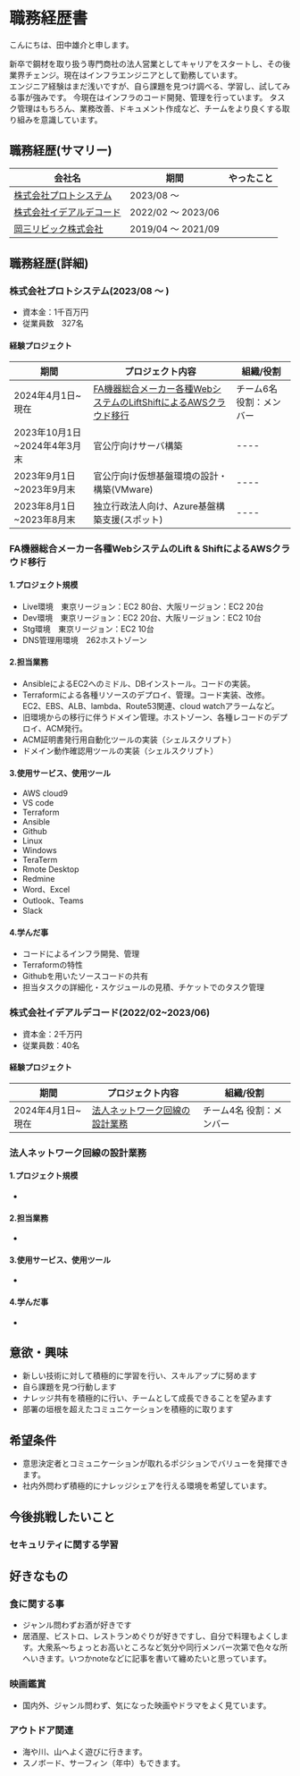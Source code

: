 
# 職務経歴書

こんにちは、田中雄介と申します。  

新卒で鋼材を取り扱う専門商社の法人営業としてキャリアをスタートし、その後業界チェンジ。現在はインフラエンジニアとして勤務しています。  
エンジニア経験はまだ浅いですが、自ら課題を見つけ調べる、学習し、試してみる事が強みです。 今現在はインフラのコード開発、管理を行っています。
タスク管理はもちろん、業務改善、ドキュメント作成など、チームをより良くする取り組みを意識しています。


## 職務経歴(サマリー)

|  会社名  |  期間  |  やったこと  |
| ---- | ---- | ---- |  
|  [株式会社プロトシステム](#株式会社プロトシステム202308)|  2023/08 〜  |  |
|  [株式会社イデアルデコード](#株式会社イデアルデコード202202202306) |  2022/02 〜 2023/06  |  |
|  [岡三リビック株式会社](#岡三リビック株式会社)  |  2019/04 〜 2021/09  |  |

## 職務経歴(詳細)
### 株式会社プロトシステム(2023/08 〜 )
- 資本金：1千百万円　
- 従業員数　327名
  
#### 経験プロジェクト
| 期間 | プロジェクト内容 | 組織/役割 |
| ---- | ---- | ---- |  
| 2024年4月1日~現在 | [FA機器総合メーカー各種WebシステムのLiftShiftによるAWSクラウド移行](#FA機器総合メーカー各種WebシステムのLiftShiftによるAWSクラウド移行) | チーム6名 役割：メンバー |  
| 2023年10月1日~2024年4年3月末 | 官公庁向けサーバ構築 | ---- |
| 2023年9月1日~2023年9月末 | 官公庁向け仮想基盤環境の設計・構築(VMware) | ---- |
| 2023年8月1日~2023年8月末 | 独立行政法人向け、Azure基盤構築支援(スポット) | ---- |

### FA機器総合メーカー各種WebシステムのLift & ShiftによるAWSクラウド移行
#### 1.プロジェクト規模
- Live環境　東京リージョン：EC2 80台、大阪リージョン：EC2 20台
- Dev環境　東京リージョン：EC2 20台、大阪リージョン：EC2 10台
- Stg環境　東京リージョン：EC2 10台
- DNS管理用環境　262ホストゾーン
  
#### 2.担当業務
- AnsibleによるEC2へのミドル、DBインストール。コードの実装。
- Terraformによる各種リソースのデプロイ、管理。コード実装、改修。EC2、EBS、ALB、lambda、Route53関連、cloud watchアラームなど。
- 旧環境からの移行に伴うドメイン管理。ホストゾーン、各種レコードのデプロイ、ACM発行。
- ACM証明書発行用自動化ツールの実装（シェルスクリプト）
- ドメイン動作確認用ツールの実装（シェルスクリプト）

#### 3.使用サービス、使用ツール
- AWS cloud9
- VS code
- Terraform
- Ansible
- Github
- Linux
- Windows
- TeraTerm
- Rmote Desktop
- Redmine
- Word、Excel
- Outlook、Teams
- Slack

#### 4.学んだ事
- コードによるインフラ開発、管理
- Terraformの特性
- Githubを用いたソースコードの共有
- 担当タスクの詳細化・スケジュールの見積、チケットでのタスク管理
  
### 株式会社イデアルデコード(2022/02~2023/06)
- 資本金：2千万円
- 従業員数：40名

#### 経験プロジェクト
| 期間 | プロジェクト内容 | 組織/役割 |
| ---- | ---- | ---- |  
| 2024年4月1日~現在 | [法人ネットワーク回線の設計業務](#法人ネットワーク回線の設計業務) | チーム4名 役割：メンバー |  



### 法人ネットワーク回線の設計業務
#### 1.プロジェクト規模
- 
  
#### 2.担当業務
- 

#### 3.使用サービス、使用ツール
- 

#### 4.学んだ事
- 




## 意欲・興味
- 新しい技術に対して積極的に学習を行い、スキルアップに努めます
- 自ら課題を見つ行動します
- ナレッジ共有を積極的に行い、チームとして成長できることを望みます
- 部署の垣根を超えたコミュニケーションを積極的に取ります

## 希望条件
- 意思決定者とコミュニケーションが取れるポジションでバリューを発揮できます。
- 社内外問わず積極的にナレッジシェアを行える環境を希望しています。

## 今後挑戦したいこと 
### セキュリティに関する学習

## 好きなもの  
### 食に関する事
- ジャンル問わずお酒が好きです
- 居酒屋、ビストロ、レストランめぐりが好きですし、自分で料理もよくします。大衆系～ちょっとお高いところなど気分や同行メンバー次第で色々な所へいきます。いつかnoteなどに記事を書いて纏めたいと思っています。


### 映画鑑賞
- 国内外、ジャンル問わず、気になった映画やドラマをよく見ています。

### アウトドア関連
- 海や川、山へよく遊びに行きます。
- スノボード、サーフィン（年中）もできます。